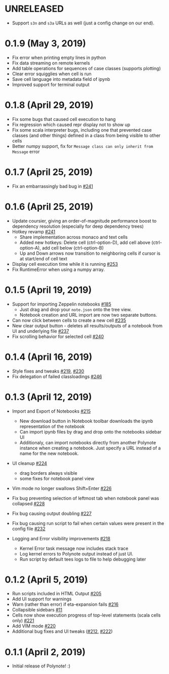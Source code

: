 # UNRELEASED

* Support `s3n` and `s3a` URLs as well (just a config change on our end). 

# 0.1.9 (May 3, 2019)

* Fix error when printing empty lines in python
* Fix data streaming on remote kernels
* Add table operations for sequences of case classes (supports plotting)
* Clear error squigglies when cell is run
* Save cell language into metadata field of ipynb
* Improved support for terminal output

# 0.1.8 (April 29, 2019)

* Fix some bugs that caused cell execution to hang
* Fix regression which caused repr display not to show up
* Fix some scala interpreter bugs, including one that prevented case classes (and other things) defined in a class from 
  being visible to other cells
* Better numpy support, fix for `Message class can only inherit from Message` error

# 0.1.7 (April 25, 2019)

* Fix an embarrassingly bad bug in [#241]

# 0.1.6 (April 25, 2019)

* Update coursier, giving an order-of-magnitude performance boost to dependency resolution (especially for deep dependency trees)
* Hotkey revamp [#241]
  * Share implementation across monaco and text cells
  * Added new hotkeys: Delete cell (ctrl-option-D), add cell above (ctrl-option-A), add cell below (ctrl-option-B)
  * Up and Down arrows now transition to neighboring cells if cursor is at start/end of cell text
* Display cell execution time while it is running [#253]
* Fix RuntimeError when using a numpy array. 

[#241]: https://github.com/polynote/polynote/issues/241
[#253]: https://github.com/polynote/polynote/issues/253

# 0.1.5 (April 19, 2019)

* Support for importing Zeppelin notebooks [#185]
  * Just drag and drop your `note.json` onto the tree view. 
  * Notebook creation and URL import are now two separate buttons. 
* Can now click between cells to create a new cell [#235]
* New clear output button - deletes all results/outputs of a notebook from UI and underlying file [#237]
* Fix scrolling behavior for selected cell [#240]

[#185]: https://github.com/polynote/polynote/issues/185
[#235]: https://github.com/polynote/polynote/issues/235
[#237]: https://github.com/polynote/polynote/issues/237
[#240]: https://github.com/polynote/polynote/issues/240

# 0.1.4 (April 16, 2019) 

* Style fixes and tweaks [#219], [#230]
* Fix delegation of failed classloadings [#246]

[#219]: https://github.com/polynote/polynote/pull/219
[#230]: https://github.com/polynote/polynote/pull/230
[#246]: https://github.com/polynote/polynote/pull/246

# 0.1.3 (April 12, 2019)

* Import and Export of Notebooks [#215]
  * New download button in Notebook toolbar downloads the ipynb representation of the notebook
  * Can import ipynb files by drag and drop onto the notebooks sidebar UI
  * Additionaly, can import notebooks directly from another Polynote instance when creating a notebook. 
    Just specify a URL instead of a name for the new notebook. 
    
* UI cleanup [#224]
  * drag borders always visible
  * some fixes for notebook panel view
* Vim mode no longer swallows Shift+Enter [#226]
* Fix bug preventing selection of leftmost tab when notebook panel was collapsed [#228]
* Fix bug causing output doubling [#227]
* Fix bug causing run script to fail when certain values were present in the config file [#232]
* Logging and Error visibility improvements [#218]
  * Kernel Error task message now includes stack trace
  * Log kernel errors to Polynote output instead of just UI. 
  * Run script by default tees logs to file to help debugging later

[#215]: https://github.com/polynote/polynote/issues/215
[#218]: https://github.com/polynote/polynote/issues/218
[#224]: https://github.com/polynote/polynote/pull/224
[#226]: https://github.com/polynote/polynote/pull/226
[#227]: https://github.com/polynote/polynote/issues/227
[#228]: https://github.com/polynote/polynote/issues/228
[#232]: https://github.com/polynote/polynote/pull/232

# 0.1.2 (April 5, 2019)

* Run scripts included in HTML Output [#205]
* Add UI support for warnings
* Warn (rather than error) if eta-expansion fails [#216]
* Collapsible sidebars [#11]
* Cells now show execution progress of top-level statements (scala cells only) [#221]
* Add VIM mode [#220]
* Additional bug fixes and UI tweaks ([#212], [#222])

[#11]:  https://github.com/polynote/polynote/issues/205
[#205]: https://github.com/polynote/polynote/issues/205
[#212]: https://github.com/polynote/polynote/issues/212
[#216]: https://github.com/polynote/polynote/pull/216
[#220]: https://github.com/polynote/polynote/issues/220
[#221]: https://github.com/polynote/polynote/pull/221
[#222]: https://github.com/polynote/polynote/pull/222




# 0.1.1 (April 2, 2019)

* Initial release of Polynote! :) 

